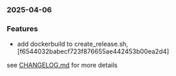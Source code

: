 ### 2025-04-06

### Features
+ add dockerbuild to create_release.sh, [f6544032babecf723f876655ae442453b00ea2d4]

see <a href='https://github.com/mrjackwills/mealpedant_api/blob/main/CHANGELOG.md'>CHANGELOG.md</a> for more details
